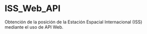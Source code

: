 # ISS_Web_API
Obtención de la posición de la Estación Espacial Internacional (ISS) mediante el uso de API Web.
